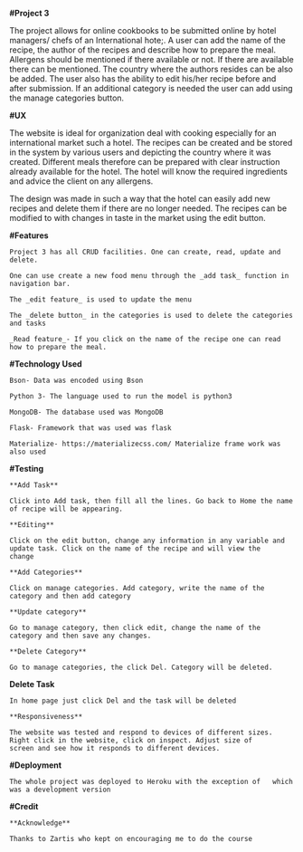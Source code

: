 **#Project 3**

The project allows for online cookbooks to be submitted online by hotel managers/ chefs of an International hote;. A user can add the name of the recipe, the author of the recipes and describe how to prepare the meal. Allergens should be mentioned if there available or not. If there are available there can be mentioned. The country where the authors resides can be also be added.
The user also has the ability to edit his/her recipe before and after submission. If an additional category is needed the user can add using the manage categories button.

**#UX**

The website is ideal for organization deal with cooking especially for an international market such a hotel. The recipes can be created and be stored in the system by various users and depicting the country where it was created. Different meals therefore can be prepared with clear instruction already available for the hotel. The hotel will know the required ingredients and advice the client on any allergens.

The design was made in such a way that the hotel can easily add new recipes and delete them if there are no longer needed. The recipes can be modified to with changes in taste in the market using the edit button.

**#Features**

    Project 3 has all CRUD facilities. One can create, read, update and delete.
    
    One can use create a new food menu through the _add task_ function in navigation bar.
    
    The _edit feature_ is used to update the menu 
    
    The _delete button_ in the categories is used to delete the categories and tasks
    
    _Read feature_- If you click on the name of the recipe one can read how to prepare the meal.
    
**#Technology Used**

    Bson- Data was encoded using Bson
    
    Python 3- The language used to run the model is python3
    
    MongoDB- The database used was MongoDB
    
    Flask- Framework that was used was flask
    
    Materialize- https://materializecss.com/ Materialize frame work was also used
    
**#Testing**

    **Add Task**
    
    Click into Add task, then fill all the lines. Go back to Home the name of recipe will be appearing.
    
    **Editing**
    
    Click on the edit button, change any information in any variable and update task. Click on the name of the recipe and will view the      change
    
    **Add Categories**
    
    Click on manage categories. Add category, write the name of the category and then add category
    
    **Update category**
    
    Go to manage category, then click edit, change the name of the category and then save any changes.
    
    **Delete Category**
    
    Go to manage categories, the click Del. Category will be deleted.
   
   **Delete Task**
   
    In home page just click Del and the task will be deleted
    
    **Responsiveness**
    
    The website was tested and respond to devices of different sizes. Right click in the website, click on inspect. Adjust size of
    screen and see how it responds to different devices.

**#Deployment**

    The whole project was deployed to Heroku with the exception of   which was a development version

**#Credit**

    **Acknowledge**
    
    Thanks to Zartis who kept on encouraging me to do the course


